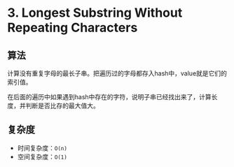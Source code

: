 # 3. Longest Substring Without Repeating Characters
## 算法
计算没有重复字母的最长子串。把遍历过的字母都存入hash中，value就是它们的索引值。

在后面的遍历中如果遇到hash中存在的字符，说明子串已经找出来了，计算长度，并判断是否比存的最大值大。

## 复杂度
- 时间复杂度：`O(n)`
- 空间复杂度：`O(1)`

